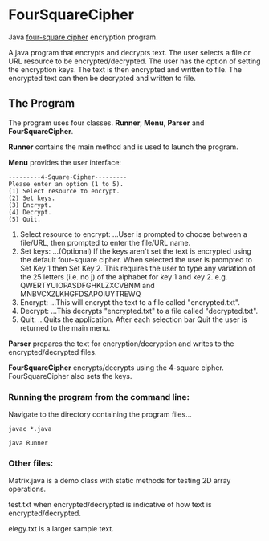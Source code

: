 # FourSquareCipher
Java [four-square cipher](https://en.wikipedia.org/wiki/Four-square_cipher) encryption program.

A java program that encrypts and decrypts text. The user selects a file or URL resource to be encrypted/decrypted. 
The user has the option of setting the encryption keys. The text is then encrypted and written to file. The encrypted 
text can then be decrypted and written to file.
  

## The Program

The program uses four classes. **Runner**, **Menu**, **Parser** and **FourSquareCipher**.

**Runner** contains the main method and is used to launch the program.

**Menu** provides the user interface:

	---------4-Square-Cipher---------
	Please enter an option (1 to 5).
	(1) Select resource to encrypt.
	(2) Set keys.
	(3) Encrypt.
	(4) Decrypt.
	(5) Quit.

1. Select resource to encrypt: ...User is prompted to choose between a file/URL, then prompted to enter the file/URL name.
2. Set keys: ...(Optional) If the keys aren't set the text is encrypted using the default four-square cipher. When selected the user is prompted to Set Key 1 then Set Key 2. This requires the user to type any variation of the 25 letters (i.e. no j) of the alphabet for key 1 and key 2. e.g. QWERTYUIOPASDFGHKLZXCVBNM and MNBVCXZLKHGFDSAPOIUYTREWQ
3. Encrypt: ...This will encrypt the text to a file called "encrypted.txt".
4. Decrypt: ...This decrypts "encrypted.txt" to a file called "decrypted.txt".
5. Quit: ...Quits the application.
   After each selection bar Quit the user is returned to the main menu.

**Parser** prepares the text for encryption/decryption and writes to the encrypted/decrypted files.

**FourSquareCipher** encrypts/decrypts using the 4-square cipher. FourSquareCipher also sets the keys.




### Running the program from the command line:
Navigate to the directory containing the program files...
	
	javac *.java
	
	java Runner 

### Other files:
Matrix.java is a demo class with static methods for testing 2D array operations.

test.txt when encrypted/decrypted is indicative of how text is encrypted/decrypted.

elegy.txt is a larger sample text.
